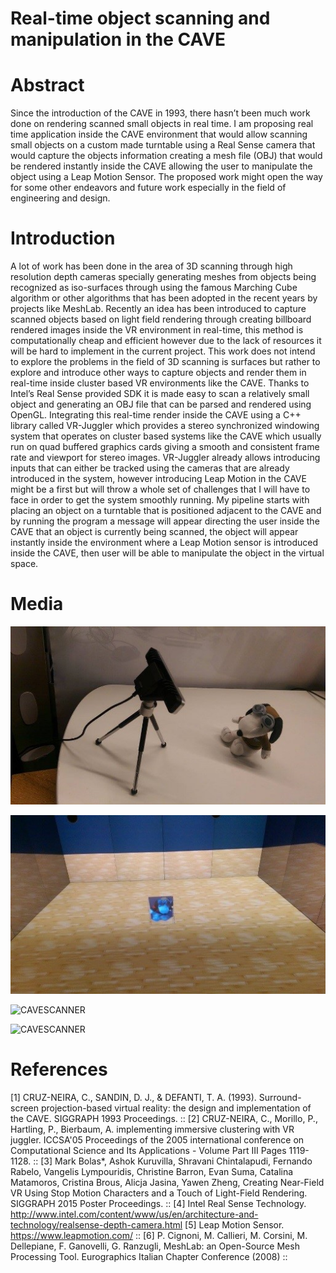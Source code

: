 # Real-time object scanning and manipulation in the CAVE

# Abstract

Since the introduction of the CAVE in 1993, there hasn’t been much work done on rendering scanned small objects in real time. I am proposing real time application inside the CAVE environment that would allow scanning small objects on a custom made turntable using a Real Sense camera that would capture the objects information creating a mesh file (OBJ) that would be rendered instantly inside the CAVE allowing the user to manipulate the object using a Leap Motion Sensor. The proposed work might open the way for some other endeavors and future work especially in the field of engineering and design.

# Introduction

A lot of work has been done in the area of 3D scanning through high resolution depth cameras specially generating meshes from objects being recognized as iso-surfaces through using the famous Marching Cube algorithm or other algorithms that has been adopted in the recent years by projects like MeshLab. Recently an idea has been introduced to capture scanned objects based on light field rendering through creating billboard rendered images inside the VR environment in real-time, this method is computationally cheap and efficient however due to the lack of resources it will be hard to implement in the current project. This work does not intend to explore the problems in the field of 3D scanning is surfaces but rather to explore and introduce other ways to capture objects and render them in real-time inside cluster based VR environments like the CAVE. 
Thanks to Intel’s Real Sense provided SDK it is made easy to scan a relatively small object and generating an OBJ file that can be parsed and rendered using OpenGL. Integrating this real-time render inside the CAVE using a C++ library called VR-Juggler which provides a stereo synchronized windowing system that operates on cluster based systems like the CAVE which usually run on quad buffered graphics cards giving a smooth and consistent frame rate and viewport for stereo images.
VR-Juggler already allows introducing inputs that can either be tracked using the cameras that are already introduced in the system, however introducing Leap Motion in the CAVE might be a first but will throw a whole set of challenges that I will have to face in order to get the system smoothly running.
My pipeline starts with placing an object on a turntable that is positioned adjacent to the CAVE and by running the program a message will appear directing the user inside the CAVE that an object is currently being scanned, the object will appear instantly inside the environment where a Leap Motion sensor is introduced inside the CAVE, then user will be able to manipulate the object in the virtual space.

# Media

![CAVESCANNER](https://github.com/iebeid/realtime-cave-scanner/blob/master/1.jpg "CAVESCANNER")

![CAVESCANNER](https://github.com/iebeid/realtime-cave-scanner/blob/master/2.jpg "CAVESCANNER")

![CAVESCANNER](https://github.com/iebeid/realtime-cave-scanner/blob/master/3.jpg "CAVESCANNER")

![CAVESCANNER](https://github.com/iebeid/realtime-cave-scanner/blob/master/4.jpg "CAVESCANNER")

# References

[1]	CRUZ-NEIRA, C., SANDIN, D. J., & DEFANTI, T. A. (1993). Surround- screen projection-based virtual reality: the design and implementation of the CAVE. SIGGRAPH 1993 Proceedings. ::
[2]	CRUZ-NEIRA, C., Morillo, P., Hartling, P., Bierbaum, A. implementing immersive clustering with VR juggler. ICCSA'05 Proceedings of the 2005 international conference on Computational Science and Its Applications - Volume Part III Pages 1119-1128. ::
[3]	Mark Bolas*, Ashok Kuruvilla, Shravani Chintalapudi, Fernando Rabelo, Vangelis Lympouridis, Christine Barron, Evan Suma, Catalina Matamoros, Cristina Brous, Alicja Jasina, Yawen Zheng, Creating Near-Field VR Using Stop Motion Characters and a Touch of Light-Field Rendering. SIGGRAPH 2015 Poster Proceedings. ::
[4]	Intel Real Sense Technology. http://www.intel.com/content/www/us/en/architecture-and-technology/realsense-depth-camera.html
[5]	Leap Motion Sensor. https://www.leapmotion.com/ ::
[6]	P. Cignoni, M. Callieri, M. Corsini, M. Dellepiane, F. Ganovelli, G. Ranzugli, MeshLab: an Open-Source Mesh Processing Tool. Eurographics Italian Chapter Conference (2008) ::
